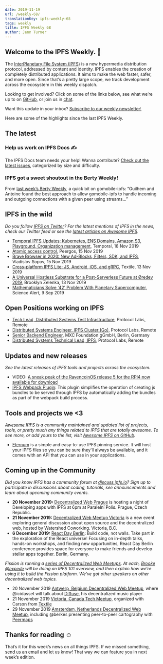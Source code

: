 ```yaml
---
date: 2019-11-19
url: /weekly-68/
translationKey: ipfs-weekly-68
tags: weekly
title: IPFS Weekly 68
author: Jenn Turner
---
```


## Welcome to the IPFS Weekly. 👋

The [InterPlanetary File System (IPFS)](https://ipfs.io/) is a new hypermedia distribution protocol, addressed by content and identity. IPFS enables the creation of completely distributed applications. It aims to make the web faster, safer, and more open. Since that’s a pretty large scope, we track development across the ecosystem in this weekly dispatch.

Looking to get involved? Click on some of the links below, see what we’re up to on [GitHub](https://github.com/ipfs), or join us in [chat](https://riot.im/app/#/room/#ipfs:matrix.org).
 
Want this update in your inbox? [Subscribe to our weekly newsletter!](http://eepurl.com/gL2Pi5)

Here are some of the highlights since the last IPFS Weekly.


## The latest

### Help us work on IPFS Docs ✍️

The IPFS Docs team needs your help! Wanna contribute? [Check out the latest issues](https://github.com/ipfs/docs/labels/help%20wanted), categorized by size and difficulty.


### IPFS got a sweet shoutout in the Berty Weekly!

From [last week’s Berty Weekly](https://berty.tech/newsletter/weekly-21/), a quick bit on gomobile-ipfs: “Guilhem and Antoine found the best approach to allow gomobile-ipfs to handle incoming and outgoing connections with a given peer using streams...”


## IPFS in the wild
*Do you follow [IPFS on Twitter](https://twitter.com/IPFSbot)? For the latest mentions of IPFS in the news, check our Twitter feed or see the [latest articles on Awesome IPFS](https://awesome.ipfs.io/articles/).* 

+ [Temporal IPFS Updates: Kubernetes, ENS Domains, Amazon S3, Playground, Organization management](https://medium.com/temporal-cloud/temporal-ipfs-updates-kubernetes-ens-domains-amazon-s3-playground-organization-management-16353e89b255), Temporal, 18 Nov 2019
+ [Atomic access control](https://peergos.org/blog#atomic_access_control_), Peergos, 15 Nov 2019
+ [Brave Browser in 2020: New Ad-Blocks, Filters, SDK, and IPFS](https://u.today/brave-browser-in-2020-new-ad-blocks-filters-sdk-and-ipfs), Vladislov Sopov, 15 Nov 2019
+ [Cross-platform IPFS Lite: JS, Android, iOS, and gRPC](https://blog.textile.io/javascript-ios-android-grpc-ipfs-lite/), Textile, 13 Nov 2019
+ [A Universal Hostless Substrate for a Post-Serverless Future at Øredev 2019](https://dev.to/fission/a-universal-hostless-substrate-for-a-post-serverless-future-at-oredev-2019-41nm), Brooklyn Zelenka, 13 Nov 2019
+ [Mathematicians Solve '42' Problem With Planetary Supercomputer](https://www.sciencealert.com/the-sum-of-three-cubes-problem-has-been-solved-for-42), Science Alert, 9 Sep 2019


## Open Positions working on IPFS

+ [Tech Lead, Distributed Systems Test Infrastructure](https://jobs.lever.co/protocol/1ef5b878-573d-44fc-9fe6-c3745597c1fd), Protocol Labs, Remote
+ [Distributed Systems Engineer, IPFS Cluster (Go)](https://jobs.lever.co/protocol/29207ca7-76a4-470f-b94a-e24244f9adc1), Protocol Labs, Remote
+ [Senior Backend Engineer](https://www.golangprojects.com/golang-go-job-dcr-Senior-Backend-Engineer-Berlin-MXC-Foundation-gGmbH.html), MXC Foundation gGmbH, Berlin, Germany
+ [Distributed Systems Technical Lead, IPFS](https://jobs.lever.co/protocol/9283f9b0-de64-4e1f-a221-5d02b0202198), Protocol Labs, Remote


## Updates and new releases
*See the latest releases of IPFS tools and projects across the ecosystem.*

+ VIDEO: [A sneak peak of the RavencoinOS release 5 for the RPI4 now available for download](https://www.youtube.com/watch?v=z9nGg3yWVUM)
+ [IPFS Webpack Plugin](https://github.com/zippiehq/ipfs-webpack-plugin): This plugin simplifies the operation of creating js bundles to be served through IPFS by automatically adding the bundles as part of the webpack build process.


## Tools and projects we <3
*[Awesome IPFS](https://awesome.ipfs.io/) is a community maintained and updated list of projects, tools, or pretty much any things related to IPFS that are totally awesome. To see more, or add yours to the list, visit [Awesome IPFS on GitHub](https://github.com/ipfs/awesome-ipfs).* 

+ [Eternum](https://www.eternum.io/) is a simple and easy-to-use IPFS pinning service. It will host your IPFS files so you can be sure they'll always be available, and it comes with an API that you can use in your applications.


## Coming up in the Community
*Did you know IPFS has a community forum at [discuss.ipfs.io](https://discuss.ipfs.io/)? Sign up to participate in discussions about coding, tutorials, see announcements and learn about upcoming community events.*

+ **20 November 2019:** [Decentralized Web Prague](https://www.meetup.com/dweb-prague/events/263923023) is hosting a night of Developing apps with IPFS at 6pm at Paralelní Polis. Prague, Czech Republic.
+ **21 November 2019:** [Decentralized Web Meetup Victoria](https://ti.to/fission/victoria-tech-meetup-2019/) is a new event exploring general discussion about open source and the decentralized web, hosted by Watershed Coworking. Victoria, B.C.
+ **6 December 2019:** [React Day Berlin](https://reactday.berlin/): Build code, not walls. Take part in the exploration of the React universe! Focusing on in-depth talks, hands-on workshops, and finding new opportunities, React Day Berlin conference provides space for everyone to make friends and develop stellar apps together. Berlin, Germany. 

*Fission is running a [series of Decentralized Web Meetups](https://blog.fission.codes/november2019-europe-meetups/). At each, [Brooke @expede](https://github.com/expede) will be doing an IPFS 101 overview, and then explain how we’re using it to build the Fission platform. We’ve got other speakers on other decentralized web topics.*

* 20 November 2019 [Antwerp, Belgium Decentralized Web Meetup](https://ti.to/fission/decentralized-web-meetup-belgium), where @icidasset will talk about [Diffuse](https://diffuse.sh), his decentralized music player
* 21 November 2019 [Victoria, Canada Tech Meetup](https://ti.to/fission/victoria-tech-meetup-2019), organized with Carson from [Textile](https://textile.io)
* 29 November 2019 [Amsterdam, Netherlands Decentralized Web Meetup](https://ti.to/fission/decentralized-web-meetup-amsterdam), including @berkes presenting peer-to-peer cartography with [Peermaps](https://peermaps.org/)


## Thanks for reading ☺️

That’s it for this week’s news on all things IPFS. If we missed something, [send us an email](mailto:newsletter@ipfs.io) and let us know! That way we can feature you in next week’s edition. 
